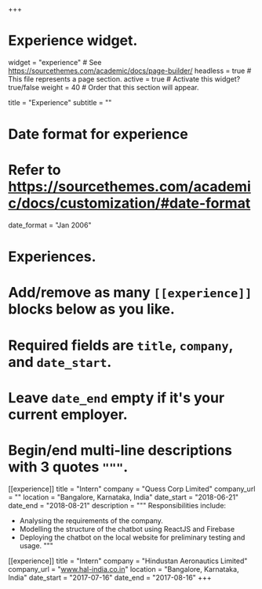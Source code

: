 +++
# Experience widget.
widget = "experience"  # See https://sourcethemes.com/academic/docs/page-builder/
headless = true  # This file represents a page section.
active = true  # Activate this widget? true/false
weight = 40  # Order that this section will appear.

title = "Experience"
subtitle = ""

# Date format for experience
#   Refer to https://sourcethemes.com/academic/docs/customization/#date-format
date_format = "Jan 2006"

# Experiences.
#   Add/remove as many `[[experience]]` blocks below as you like.
#   Required fields are `title`, `company`, and `date_start`.
#   Leave `date_end` empty if it's your current employer.
#   Begin/end multi-line descriptions with 3 quotes `"""`.
[[experience]]
  title = "Intern"
  company = "Quess Corp Limited"
  company_url = ""
  location = "Bangalore, Karnataka, India"
  date_start = "2018-06-21"
  date_end = "2018-08-21"
  description = """
  Responsibilities include:
  * Analysing the requirements of the company.
  * Modelling the structure of the chatbot using ReactJS and Firebase
  * Deploying the chatbot on the local website for preliminary testing and usage.
  """

[[experience]]
  title = "Intern"
  company = "Hindustan Aeronautics Limited"
  company_url = "www.hal-india.co.in"
  location = "Bangalore, Karnataka, India"
  date_start = "2017-07-16"
  date_end = "2017-08-16"
+++
